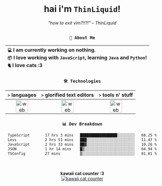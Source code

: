 <div align="center">
  
  # hai i'm `ThinLiquid`!
  ###### "how to exit vim?!!?!" – ThinLiquid
  
  ### `👤 About Me`

  | `💻`  I am currently working on __nothing__.<br/>`📦`  I love working with `JavaScript`, learning `Java` and `Python`!</br>`🐈`  I love cats :3 |
  |:---|

  
  ### `🛠️ Technologies`
  
  | `>` **languages**  | `>` **glorified text editors** | `>` **tools n' stuff** |
  |:------------------:|:------------------------------:|:----------------------:|
  | <img src="https://skillicons.dev/icons?i=ts,js,react" alt="web dev" height="40"/> | <img src="https://skillicons.dev/icons?i=vscode,eclipse,idea" alt="web dev" height="40"/> | <img src="https://skillicons.dev/icons?i=bash,git,photoshop" alt="web dev" height="40"/> |
  
  ### `📊 Dev Breakdown`
  
  <!--START_SECTION:waka-->

```txt
TypeScript       17 hrs 3 mins   █████████████████░░░░░░░░   68.25 %
Less             2 hrs 51 mins   ███░░░░░░░░░░░░░░░░░░░░░░   11.47 %
JavaScript       2 hrs 33 mins   ██▓░░░░░░░░░░░░░░░░░░░░░░   10.26 %
JSON             1 hr 14 mins    █▒░░░░░░░░░░░░░░░░░░░░░░░   04.94 %
TSConfig         27 mins         ▒░░░░░░░░░░░░░░░░░░░░░░░░   01.81 %
```

<!--END_SECTION:waka-->
  
  <br/><br/>
  <b>kawaii cat counter :3</b><br/>
  [![kawaii cat counter](https://count.getloli.com/get/@ThinLiquid?theme=moebooru)](https://moe-counter.glitch.me)
</div>

